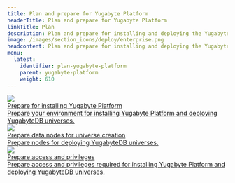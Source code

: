```yaml
---
title: Plan and prepare for Yugabyte Platform
headerTitle: Plan and prepare for Yugabyte Platform
linkTitle: Plan
description: Plan and prepare for installing and deploying the Yugabyte Platform
image: /images/section_icons/deploy/enterprise.png
headcontent: Plan and prepare for installing and deploying the Yugabyte Platform.
menu:
  latest:
    identifier: plan-yugabyte-platform
    parent: yugabyte-platform
    weight: 610
---
```


<div class="row">

  <div class="col-12 col-md-6 col-lg-12 col-xl-6">
    <a class="section-link icon-offset" href="system-reqs-yp/">
      <div class="head">
        <img class="icon" src="/images/section_icons/deploy/enterprise.png" aria-hidden="true" />
        <div class="title">Prepare for installing Yugabyte Platform</div>
      </div>
      <div class="body">
        Prepare your environment for installing Yugabyte Platform and deploying YugabyteDB universes.
      </div>
    </a>
  </div>

  <div class="col-12 col-md-6 col-lg-12 col-xl-6">
    <a class="section-link icon-offset" href="data-nodes/">
      <div class="head">
        <img class="icon" src="/images/section_icons/deploy/enterprise.png" aria-hidden="true" />
        <div class="title">Prepare data nodes for universe creation</div>
      </div>
      <div class="body">
        Prepare nodes for deploying YugabyteDB universes.
      </div>
  </a>

  <div class="col-12 col-md-6 col-lg-12 col-xl-6">
    <a class="section-link icon-offset" href="access-privileges/">
      <div class="head">
        <img class="icon" src="/images/section_icons/deploy/enterprise.png" aria-hidden="true" />
        <div class="title">Prepare access and privileges</div>
      </div>
      <div class="body">
        Prepare access and privileges required for installing Yugabyte Platform and deploying YugabyteDB universes.
      </div>
  </a>

</div>
